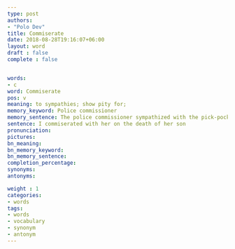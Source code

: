 ```yaml
---
type: post
authors:
- "Polo Dev"
title: Commiserate
date: 2018-08-28T19:16:07+06:00
layout: word
draft : false
complete : false


words:
- c
word: Commiserate
pos: v
meaning: to sympathies; show pity for;
memory_keyword: Police commissioner
memory_sentence: The police commissioner sympathized with the pick-pocketer & allowed him to go
sentence: I commiserated with her on the death of her son
pronunciation:
pictures:
bn_meaning:
bn_memory_keyword:
bn_memory_sentence:
completion_percentage:
synonyms:
antonyms:

weight : 1
categories:
- words
tags:
- words
- vocabulary
- synonym
- antonym
---
```

